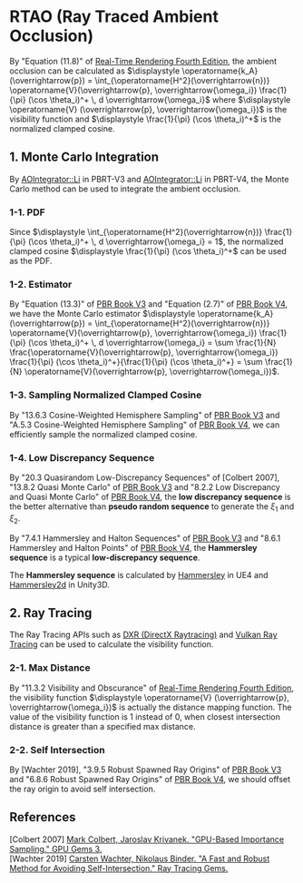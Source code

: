 # RTAO (Ray Traced Ambient Occlusion)  

By "Equation \(11.8\)" of [Real-Time Rendering Fourth Edition](https://www.realtimerendering.com/), the ambient occlusion can be calculated as $\displaystyle \operatorname{k_A}(\overrightarrow{p}) = \int_{\operatorname{H^2}(\overrightarrow{n})} \operatorname{V}(\overrightarrow{p}, \overrightarrow{\omega_i}) \frac{1}{\pi} (\cos \theta_i)^+ \, d \overrightarrow{\omega_i}$ where $\displaystyle \operatorname{V} (\overrightarrow{p}, \overrightarrow{\omega_i})$ is the visibility function and $\displaystyle \frac{1}{\pi} (\cos \theta_i)^+$ is the normalized clamped cosine.  

## 1\. Monte Carlo Integration  

By [AOIntegrator::Li](https://github.com/mmp/pbrt-v3/blob/master/src/integrators/ao.cpp) in PBRT-V3 and [AOIntegrator::Li](https://github.com/mmp/pbrt-v4/blob/ci/src/pbrt/cpu/integrators.cpp#L1414) in PBRT-V4, the Monte Carlo method can be used to integrate the ambient occlusion.  

### 1-1\. PDF  

Since $\displaystyle \int_{\operatorname{H^2}(\overrightarrow{n})} \frac{1}{\pi} (\cos \theta_i)^+ \, d \overrightarrow{\omega_i} = 1$, the normalized clamped cosine $\displaystyle \frac{1}{\pi} (\cos \theta_i)^+$ can be used as the PDF.  

### 1-2\. Estimator  

By "Equation (13.3)" of [PBR Book V3](https://pbr-book.org/3ed-2018/Monte_Carlo_Integration/The_Monte_Carlo_Estimator) and "Equation (2.7)" of [PBR Book V4](https://www.pbr-book.org/4ed/Monte_Carlo_Integration/Monte_Carlo_Basics#TheMonteCarloEstimator), we have the Monte Carlo estimator $\displaystyle \operatorname{k_A}(\overrightarrow{p}) = \int_{\operatorname{H^2}(\overrightarrow{n})} \operatorname{V}(\overrightarrow{p}, \overrightarrow{\omega_i}) \frac{1}{\pi} (\cos \theta_i)^+ \, d \overrightarrow{\omega_i} = \sum \frac{1}{N} \frac{\operatorname{V}(\overrightarrow{p}, \overrightarrow{\omega_i}) \frac{1}{\pi} (\cos \theta_i)^+}{\frac{1}{\pi} (\cos \theta_i)^+} = \sum \frac{1}{N} \operatorname{V}(\overrightarrow{p}, \overrightarrow{\omega_i})$.  

### 1-3\. Sampling Normalized Clamped Cosine  

By "13.6.3 Cosine-Weighted Hemisphere Sampling" of [PBR Book V3](https://www.pbr-book.org/3ed-2018/Monte_Carlo_Integration/2D_Sampling_with_Multidimensional_Transformations#Cosine-WeightedHemisphereSampling) and "A.5.3 Cosine-Weighted Hemisphere Sampling" of [PBR Book V4](https://www.pbr-book.org/4ed/Sampling_Algorithms/Sampling_Multidimensional_Functions#Cosine-WeightedHemisphereSampling), we can efficiently sample the normalized clamped cosine.  

### 1-4\. Low Discrepancy Sequence
  
By "20.3 Quasirandom Low-Discrepancy Sequences" of \[Colbert 2007\], "13.8.2 Quasi Monte Carlo" of [PBR Book V3](https://pbr-book.org/3ed-2018/Monte_Carlo_Integration/Careful_Sample_Placement#QuasiMonteCarlo) and "8.2.2 Low Discrepancy and Quasi Monte Carlo" of [PBR Book V4](https://pbr-book.org/4ed/Sampling_and_Reconstruction/Sampling_and_Integration#LowDiscrepancyandQuasiMonteCarlo), the **low discrepancy sequence** is the better alternative than **pseudo random sequence** to generate the $\displaystyle \xi_1$ and $\displaystyle \xi_2$.  

By "7.4.1 Hammersley and Halton Sequences" of [PBR Book V3](https://pbr-book.org/3ed-2018/Sampling_and_Reconstruction/The_Halton_Sampler#HammersleyandHaltonSequences) and "8.6.1 Hammersley and Halton Points" of [PBR Book V4](https://pbr-book.org/4ed/Sampling_and_Reconstruction/Halton_Sampler#HammersleyandHaltonPoints), the **Hammersley sequence** is a typical **low-discrepancy sequence**.  

The **Hammersley sequence** is calculated by [Hammersley](https://github.com/EpicGames/UnrealEngine/blob/4.27/Engine/Shaders/Private/MonteCarlo.ush#L34) in UE4 and [Hammersley2d](https://github.com/Unity-Technologies/Graphics/blob/v10.8.0/com.unity.render-pipelines.core/ShaderLibrary/Sampling/Hammersley.hlsl#L415) in Unity3D.  

## 2\. Ray Tracing  

The Ray Tracing APIs such as [DXR (DirectX Raytracing)](https://microsoft.github.io/DirectX-Specs/d3d/Raytracing.html) and [Vulkan Ray Tracing](https://www.khronos.org/blog/ray-tracing-in-vulkan) can be used to calculate the visibility function.    

### 2-1\. Max Distance  

By "11.3.2 Visibility and Obscurance" of [Real-Time Rendering Fourth Edition](https://www.realtimerendering.com/), the visibility function $\displaystyle \operatorname{V} (\overrightarrow{p}, \overrightarrow{\omega_i})$ is actually the distance mapping function. The value of the visibility function is 1 instead of 0, when closest intersection distance is greater than a specified max distance.  

### 2-2\. Self Intersection    

By \[Wachter 2019\], "3.9.5 Robust Spawned Ray Origins" of [PBR Book V3](https://pbr-book.org/3ed-2018/Shapes/Managing_Rounding_Error#RobustSpawnedRayOrigins) and "6.8.6 Robust Spawned Ray Origins" of [PBR Book V4](https://pbr-book.org/4ed/Shapes/Managing_Rounding_Error#RobustSpawnedRayOrigins), we should offset the ray origin to avoid self intersection.  
   
## References  
\[Colbert 2007\] [Mark Colbert, Jaroslav Krivanek. "GPU-Based Importance Sampling." GPU Gems 3.](https://developer.nvidia.com/gpugems/gpugems3/part-iii-rendering/chapter-20-gpu-based-importance-sampling)  
\[Wachter 2019\] [Carsten Wachter, Nikolaus Binder. "A Fast and Robust Method for Avoiding Self-Intersection." Ray Tracing Gems.](https://github.com/Apress/ray-tracing-gems/blob/master/Ch_06_A_Fast_and_Robust_Method_for_Avoiding_Self-Intersection/offset_ray.cu)  
